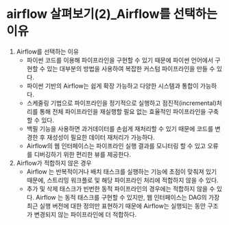 # airflow 살펴보기(2)_Airflow를 선택하는 이유

1. Airflow를 선택하는 이유
    - 파이썬 코드를 이용해 파이프라인을 구현할 수 있기 때문에 파이썬 언어에서 구현할 수 있는 대부분의 방법을 사용하여 복잡한 커스텀 파이프라인을 만들 수 있다.
    - 파이썬 기반의 Airflow는 쉽게 확장 가능하고 다양한 시스템과 통합이 가능하다.
    - 스케줄링 기법으로 파이프라인을 정기적으로 실행하고 점진적(incremental)처리를 통해 전체 파이프라인을 재실행할 필요 없는 효율적인 파이프라인을 구축할 수 있다.
    - 백필 기능을 사용하면 과거데이터를 손쉽게 재처리할 수 있기 때문에 코드를 변경한 후 재성성이 필요한 데이터 재처리가 가능하다.
    - Airflow의 웹 인터페이스는 파이프라인 실행 결과를 모니터링 할 수 있고 오류를 디버깅하기 위한 편리한 뷰를 제공한다.
2. Airflow가 적합하지 않은 경우
    - Airflow 는 반복적이거나 배치 태스크를 실행하는 기능에 초점이 맞춰져 있기 때문에, 스트리밍 워크플로 및 해당 파이프라인 처리에 적합하지 않을 수 있다.
    - 추가 및 삭제 태스크가 빈번한 동적 파이프라인의 경우에는 적합하지 않을 수 있다. Airflow 는 동적 태스크를 구현할 수 있지만, 웹 인터페이스는 DAG의 가장 최근 실행 버전에 대한 정의만 표현하기 때문에 Airflow는 실행되는 동안 구조가 변경되지 않는 파이프라인에 더 적합하다.